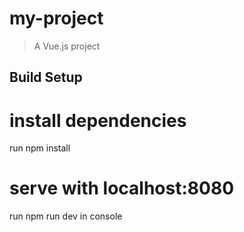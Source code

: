 # my-project

> A Vue.js project

## Build Setup

# install dependencies
 run npm install

# serve with localhost:8080
run npm run dev in console


